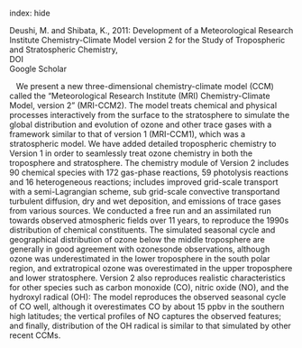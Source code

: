 index: hide

<div class="Citation">

  <div class="Citation-body">
    <div class="Citation-text">Deushi, M. and Shibata, K., 2011: <span class="Article-bookTitle">Development of a Meteorological Research Institute Chemistry-Climate Model version 2 for the Study of Tropospheric and Stratospheric Chemistry, </span></div>
    <div class="Citation-links">
      <div class="CitationLink" data-href="https://doi.org/10.2467/mripapers.62.1.">
        <div class="CitationLink-icon CitationLink-Doi"></div>
        <div class="CitationLink-text">DOI</div>
      </div>
      <div class="CitationLink" data-href="https://scholar.google.com/scholar?q=10.2467/mripapers.62.1.">
        <div class="CitationLink-icon CitationLink-Scholar"></div>
        <div class="CitationLink-text">Google Scholar</div>
      </div>
    </div>
  </div>
</div>

   We present a new three-dimensional chemistry-climate model (CCM) called the “Meteorological Research Institute (MRI) Chemistry-Climate Model, version 2” (MRI-CCM2). The model treats chemical and physical processes interactively from the surface to the stratosphere to simulate the global distribution and evolution of ozone and other trace gases with a framework similar to that of version 1 (MRI-CCM1), which was a stratospheric model. We have added detailed tropospheric chemistry to Version 1 in order to seamlessly treat ozone chemistry in both the troposphere and stratosphere. The chemistry module of Version 2 includes 90 chemical species with 172 gas-phase reactions, 59 photolysis reactions and 16 heterogeneous reactions; includes improved grid-scale transport with a semi-Lagrangian scheme, sub grid-scale convective transportand turbulent diffusion, dry and wet deposition, and emissions of trace gases from various sources. We conducted a free run and an assimilated run towards observed atmospheric fields over 11 years, to reproduce the 1990s distribution of chemical constituents. The simulated seasonal cycle and geographical distribution of ozone below the middle troposphere are generally in good agreement with ozonesonde observations, although ozone was underestimated in the lower troposphere in the south polar region, and extratropical ozone was overestimated in the upper troposphere and lower stratosphere. Version 2 also reproduces realistic characteristics for other species such as carbon monoxide (CO), nitric oxide (NO), and the hydroxyl radical (OH): The model reproduces the observed seasonal cycle of CO well, although it overestimates CO by about 15 ppbv in the southern high latitudes; the vertical profiles of NO captures the observed features; and finally, distribution of the OH radical is similar to that simulated by other recent CCMs.

<div class="Citation-copy">

</div>